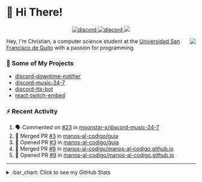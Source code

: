 # :wave: Hi There!

<p align="center">
  <a href="https://discord.gg/mhj3Zsv">
    <img alt="discord" src="https://img.shields.io/discord/730998659008823296.svg?label=&logo=discord&logoColor=ffffff&color=7389D8&labelColor=6A7EC2"/>
  </a>
  <a href="https://twitter.com/moonstar_x99">
    <img alt="discord" src="https://img.shields.io/twitter/follow/moonstar_x99?label=Follow%20Me%21&style=social"/>
  </a>
  <a href="https://badges.pufler.dev">
    <img src="https://badges.pufler.dev/visits/moonstar-x/moonstar-x?style=flat&logo=github">
  </a>
</p>

<img align="right" src="https://media.tenor.com/images/cb8fb20986aac7eef75c8ce6bc3997c0/tenor.gif" />

Hey, I'm Christian, a computer science student at the [Universidad San Francisco de Quito](http://www.usfq.edu.ec/Paginas/Inicio.aspx) with a passion for programming.

### :rocket: Some of My Projects

* [discord-downtime-notifier](https://github.com/moonstar-x/discord-downtime-notifier)
* [discord-music-24-7](https://github.com/moonstar-x/discord-music-24-7)
* [discord-tts-bot](https://github.com/moonstar-x/discord-tts-bot)
* [react-twitch-embed](https://github.com/moonstar-x/react-twitch-embed)

### :zap: Recent Activity

<!--START_SECTION:activity-->
1. 🗣 Commented on [#23](https://github.com/moonstar-x/discord-music-24-7/issues/23) in [moonstar-x/discord-music-24-7](https://github.com/moonstar-x/discord-music-24-7)
2. 🎉 Merged PR [#3](https://github.com/manos-al-codigo/guia/pull/3) in [manos-al-codigo/guia](https://github.com/manos-al-codigo/guia)
3. 💪 Opened PR [#3](https://github.com/manos-al-codigo/guia/pull/3) in [manos-al-codigo/guia](https://github.com/manos-al-codigo/guia)
4. 🎉 Merged PR [#9](https://github.com/manos-al-codigo/manos-al-codigo.github.io/pull/9) in [manos-al-codigo/manos-al-codigo.github.io](https://github.com/manos-al-codigo/manos-al-codigo.github.io)
5. 💪 Opened PR [#9](https://github.com/manos-al-codigo/manos-al-codigo.github.io/pull/9) in [manos-al-codigo/manos-al-codigo.github.io](https://github.com/manos-al-codigo/manos-al-codigo.github.io)
<!--END_SECTION:activity-->

---

<details>
  <summary>
    :bar_chart: Click to see my GitHub Stats
  </summary>
  <p align="center">
    <br>
    <img alt="GitHub Stats" src="https://github-readme-stats.vercel.app/api?username=moonstar-x&count_private=true&show_icons=true&theme=dracula" />
    <br>
    <img alt="GitHub Top Languages" src="https://github-readme-stats.vercel.app/api/top-langs/?username=moonstar-x&layout=compact&theme=dracula" />
  </p>
</details>
